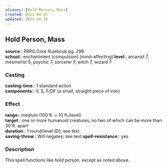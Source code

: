 ```yaml
---
aliases: [Hold Person, Mass]
created: 2023-04-27
updated: 2023-04-28
---
```


## Hold Person, Mass

**source**:: PRPG Core Rulebook pg. 296  
**school**:: enchantment (compulsion) (mind-affecting)
**level**:: arcanist 7, mesmerist 6, psychic 7, sorcerer 7, witch 7, wizard 7

### Casting

**casting-time**:: 1 standard action  
**components**:: V, S, F/DF (a small, straight piece of iron)

### Effect

**range**:: medium (100 ft. + 10 ft./level)  
**target**:: one or more humanoid creatures, no two of which can be more than 30 ft. apart  
**duration**:: 1 round/level (D); see text  
**saving-throw**:: Will negates; see text
**spell-resistance**:: yes

### Description

This spell functions like *hold person*, except as noted above.
